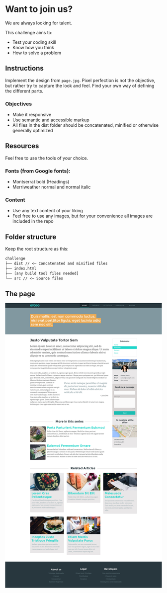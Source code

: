 # Want to join us?

We are always looking for talent.

This challenge aims to:

- Test your coding skill
- Know how you think
- How to solve a problem


## Instructions
Implement the design from `page.jpg`. Pixel perfection is not the objective, but rather try to capture the look and feel. Find your own way of defining the different parts.


### Objectives

- Make it responsive
- Use semantic and accessible markup
- All files in the dist folder should be concatenated, minified or otherwise generally optimized

## Resources
Feel free to use the tools of your choice.

### Fonts (from Google fonts):
- Montserrat bold (Headings)
- Merriweather normal and normal italic

### Content
- Use any text content of your liking
- Feel free to use any images, but for your convenience all images are included in the repo

## Folder structure

Keep the root structure as this:

```
challenge
├── dist // <— Concatenated and minified files
├── index.html
├── [any build tool files needed]
└── src // <— Source files
```

## The page

![image](page.jpg)

